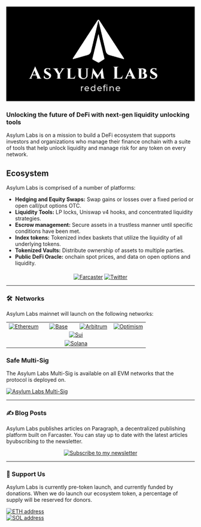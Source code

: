 <p align="center"><img src="../assets/logo-banner.png" width="600" alt="Asylum Labs"></p>

### Unlocking the future of DeFi with next-gen liquidity unlocking tools

Asylum Labs is on a mission to build a DeFi ecosystem that supports investors and organizations who manage their finance onchain with a suite of tools that help unlock liquidity and manage risk for any token on every network.

## Ecosystem

Asylum Labs is comprised of a number of platforms:

- **Hedging and Equity Swaps:** Swap gains or losses over a fixed period or open call/put options OTC.
- **Liquidity Tools:** LP locks, Uniswap v4 hooks, and concentrated liquidity strategies.
- **Escrow management:** Secure assets in a trustless manner until specific conditions have been met.
- **Index tokens:** Tokenized index baskets that utilize the liquidity of all underlying tokens.
- **Tokenized Vaults:** Distribute ownership of assets to multiple parties.
- **Public DeFi Oracle:** onchain spot prices, and data on open options and liquidity.

<p align="center" style="margin-top: 20px;">
<a href="https://warpcast.com/jonbray.eth"><img src="https://img.shields.io/badge/asylum_labs-FFFFFF.svg?logo=farcaster" alt="Farcaster"></a>
<a href="https://twitter.com/heyjonbray"><img src="https://img.shields.io/twitter/follow/asylum_defi" alt="Twitter"></a>
</p>

---

### 🛠 &nbsp;Networks

Asylum Labs mainnet will launch on the following networks:

<p align="center">
<table style="border: none; margin: 0 auto;">
<tr>
<td width="25%" style="text-align: center;"><a href="https://ethereum.org/"><img src="https://img.shields.io/badge/-Ethereum-627EEA?logo=ethereum&logoColor=white" alt="Ethereum"></a></td>
<td width="25%" style="text-align: center;"><a href="https://base.org/"><img src="https://img.shields.io/badge/-Base-0052FF?logo=ethereum&logoColor=white" alt="Base"></a></td>
<td width="25%" style="text-align: center;"><a href="https://arbitrum.io/"><img src="https://img.shields.io/badge/-Arbitrum-2B323D?logo=ethereum&logoColor=white" alt="Arbitrum"></a></td>
<td width="25%" style="text-align: center;"><a href="https://www.optimism.io/"><img src="https://img.shields.io/badge/-Optimism-FF0420?logo=ethereum&logoColor=white" alt="Optimism"></a></td>
</tr>
<tr>
<td width="100%" style="text-align: center;" colspan="4"><a href="https://sui.io/"><img src="https://img.shields.io/badge/-Sui-6E7BF1?logo=sui&logoColor=white" alt="Sui"></a></td>
</tr>
<tr>
<td width="100%" style="text-align: center;" colspan="4"><a href="https://solana.com/"><img src="https://img.shields.io/badge/-Solana-9945FF?logo=solana&logoColor=white" alt="Solana"></a></td>
</tr>
</table>
</p>

### Safe Multi-Sig

The Asylum Labs Multi-Sig is available on all EVM networks that the protocol is deployed on.

<a href="https://rainbow.me/0xb706Dd084eAE9354Ce74b937E4e6788053fb4303"><img src="https://img.shields.io/badge/0xb706Dd084eAE9354Ce74b937E4e6788053fb4303-3C3C3D.svg?logo=ethereum" alt="Asylum Labs Multi-Sig"></a><br>

---

### ✍️ Blog Posts

Asylum Labs publishes articles on Paragraph, a decentralized publishing platform built on Farcaster. You can stay up to date with the latest articles byubscribing to the newsletter.

<p align="center">
<a href="https://paragraph.xyz/@jonbray/subscribe"><img src="https://img.shields.io/badge/SUBSCRIBE ON PARAGRAPH-855DCD?style=for-the-badge&logo=farcaster&logoColor=white" alt="Subscribe to my newsletter"></a>
</p>

---

### 🫙 Support Us

Asylum Labs is currently pre-token launch, and currently funded by donations. When we do launch our ecosystem token, a percentage of supply will be reserved for donors.

<p align="left">
<a href="assets/crypto/ethereum-address.svg"><img src="https://img.shields.io/badge/ETH-0x7e2F9dd040cF7B41a1AF9e4A24A0EDB04093dDa1-3C3C3D.svg?logo=ethereum" alt="ETH address"></a><br>
<a href="assets/crypto/solana-address.svg"><img src="https://img.shields.io/badge/SOL-CTxPz8M78gbcGTVW4toMACjahvoPYfnSGURhmfj1A1HR-9945FF.svg?logo=solana" alt="SOL address"></a>
</p>
